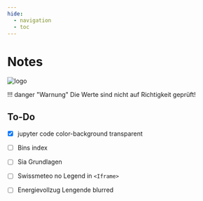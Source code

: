 ```yaml
---
hide:
  - navigation
  - toc
---
```

# Notes

![logo](https://avatars.githubusercontent.com/u/93076030?v=4)

!!! danger "Warnung"
    Die Werte sind nicht auf Richtigkeit geprüft!


## To-Do

- [x] jupyter code color-background transparent
- [ ] Bins index
- [ ] Sia Grundlagen
- [ ] Swissmeteo no Legend in `<Iframe>`
- [ ] Energievollzug Lengende blurred



